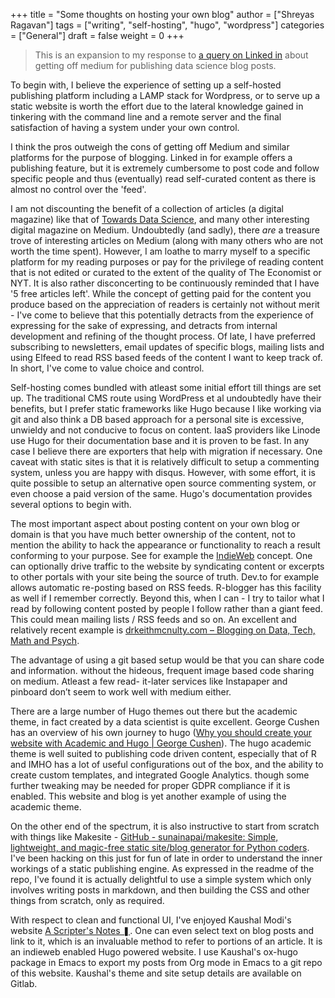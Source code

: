 +++
title = "Some thoughts on hosting your own blog"
author = ["Shreyas Ragavan"]
tags = ["writing", "self-hosting", "hugo", "wordpress"]
categories = ["General"]
draft = false
weight = 0
+++

> This is an expansion to my response to [a query on Linked in](https://www.linkedin.com/posts/tylerfolkman%5Fdatascience-blogs-machinelearning-activity-6650773761777897472-mK0G) about getting off medium for publishing data science blog posts.

To begin with, I believe the experience of setting up a self-hosted publishing platform including a LAMP stack for Wordpress, or to serve up a static website is worth the effort due to the lateral knowledge gained in tinkering with the command line and a remote server and the final satisfaction of having a system under your own control.

I think the pros outweigh the cons of getting off Medium and similar platforms for the purpose of blogging. Linked in for example offers a publishing feature, but it is extremely cumbersome to post code and follow specific people and thus (eventually) read self-curated content as there is almost no control over the 'feed'.

I am not discounting the benefit of a collection of articles (a digital magazine) like that of [Towards Data Science](https://towardsdatascience.com/), and many other interesting digital magazine on Medium. Undoubtedly (and sadly), there _are_ a treasure trove of interesting articles on Medium (along with many others who are not worth the time spent). However, I am loathe to marry myself to a specific platform for my reading purposes or pay for the privilege of reading content that is not edited or curated to the extent of the quality of The Economist or NYT. It is also rather disconcerting to be continuously reminded that I have '5 free articles left'. While the concept of getting paid for the content you produce based on the appreciation of readers is certainly not without merit - I've come to believe that this potentially detracts from the experience of expressing for the sake of expressing, and detracts from internal development and refining of the thought process. Of late, I have preferred subscribing to newsletters, email updates of specific blogs, mailing lists and using Elfeed to read RSS based feeds of the content I want to keep track of. In short, I've come to value choice and control.

Self-hosting comes bundled  with atleast some initial effort till things are set up. The traditional CMS route using WordPress et al undoubtedly have their benefits, but I prefer static frameworks like Hugo because I like working via git and also think a DB based approach for a personal site is excessive, unwieldy and not conducive to focus on content. IaaS providers like Linode use Hugo for their documentation base and it is proven to be fast. In any case I believe there are exporters that help with migration if necessary. One caveat with static sites is that it is relatively difficult to setup a commenting system, unless you are happy with disqus. However, with some effort, it is quite possible to setup an alternative open source commenting system, or even choose a paid version of the same. Hugo's documentation provides several options to begin with.

The most important aspect about posting content on your own blog or domain is that you have much better ownership of the content, not to mention the ability to hack the appearance or functionality to reach a result conforming to your purpose. See for example the [IndieWeb](https://indieweb.org/) concept. One can optionally drive traffic to the website by syndicating content or excerpts to other portals with your site being the source of truth. Dev.to for example allows automatic re-posting based on RSS feeds. R-blogger has this facility as well if I remember correctly. Beyond this, when I can - I try to tailor what I read by following content posted by people I follow rather than a giant feed. This could mean mailing lists / RSS feeds and so on. An excellent and relatively recent example is [drkeithmcnulty.com – Blogging on Data, Tech, Math and Psych](https://drkeithmcnulty.com/).

The advantage of using a git based setup would be that you can share code and information. without the hideous, frequent image based code sharing on medium. Atleast a few read- it-later services like Instapaper and pinboard don’t seem to work well with medium either.

There are a large number of Hugo themes out there but the academic theme, in fact created by a data scientist is quite excellent. George Cushen has an overview of his own journey to hugo ([Why you should create your website with Academic and Hugo | George Cushen](https://georgecushen.com/create-your-website-with-hugo/)). The hugo academic theme is well suited to publishing code driven content, especially that of R and IMHO has a lot of useful configurations out of the box, and the ability to create custom templates, and integrated Google Analytics. though some further tweaking may be needed for proper GDPR compliance if it is enabled. This website and blog is yet another example of using the academic theme.

On the other end of the spectrum, it is also instructive to start from scratch with things like Makesite - [GitHub - sunainapai/makesite: Simple, lightweight, and magic-free static site/blog generator for Python coders](https://github.com/sunainapai/makesite). I've been hacking on this just for fun of late in order to understand the inner workings of a static publishing engine. As expressed in the readme of the repo, I've found it is actually delightful to use a simple system which only involves writing posts in markdown, and then building the CSS and other things from scratch, only as required.

With respect to clean and functional UI, I've enjoyed Kaushal Modi's website [A Scripter's Notes ❚](https://scripter.co/). One can even select text on blog posts and link to it, which is an invaluable method to refer to portions of an article. It is an indieweb enabled Hugo powered website. I use Kaushal's ox-hugo package in Emacs to export my posts from Org mode in Emacs to a git repo of this website. Kaushal's theme and site setup details are available on Gitlab.

